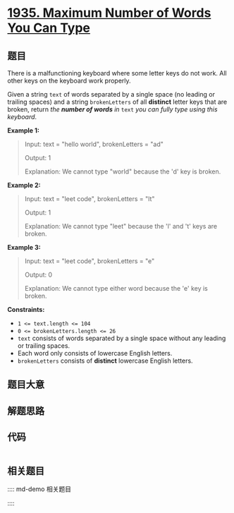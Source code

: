 # [1935. Maximum Number of Words You Can Type](https://leetcode.com/problems/maximum-number-of-words-you-can-type)

## 题目

There is a malfunctioning keyboard where some letter keys do not work. All
other keys on the keyboard work properly.

Given a string `text` of words separated by a single space (no leading or
trailing spaces) and a string `brokenLetters` of all **distinct** letter keys
that are broken, return _the **number of words** in_ `text` _you can fully
type using this keyboard_.



**Example 1:**

> Input: text = "hello world", brokenLetters = "ad"
> 
> Output: 1
> 
> Explanation: We cannot type "world" because the 'd' key is broken.

**Example 2:**

> Input: text = "leet code", brokenLetters = "lt"
> 
> Output: 1
> 
> Explanation: We cannot type "leet" because the 'l' and 't' keys are broken.

**Example 3:**

> Input: text = "leet code", brokenLetters = "e"
> 
> Output: 0
> 
> Explanation: We cannot type either word because the 'e' key is broken.

**Constraints:**

  * `1 <= text.length <= 104`
  * `0 <= brokenLetters.length <= 26`
  * `text` consists of words separated by a single space without any leading or trailing spaces.
  * Each word only consists of lowercase English letters.
  * `brokenLetters` consists of **distinct** lowercase English letters.


## 题目大意

## 解题思路

## 代码

```javascript

```

## 相关题目

:::: md-demo 相关题目

::::
